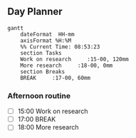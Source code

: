 ## Day Planner
```mermaid
gantt
    dateFormat  HH-mm
    axisFormat %H:%M
    %% Current Time: 08:53:23
    section Tasks
    Work on research     :15-00, 120mm
    More research     :18-00, 0mm
    section Breaks
    BREAK     :17-00, 60mm
```

### Afternoon routine
- [ ] 15:00 Work on research
- [ ] 17:00 BREAK
- [ ] 18:00 More research